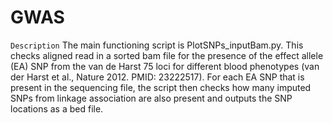 # GWAS
`Description`
The main functioning script is PlotSNPs_inputBam.py. This checks aligned read in a sorted bam file for the presence of the effect allele (EA) SNP from the van de Harst 75 loci for different blood phenotypes (van der Harst et al., Nature 2012. PMID: 23222517).
For each EA SNP that is present in the sequencing file, the script then checks how many imputed SNPs from linkage association are also present and outputs the SNP locations as a bed file.
